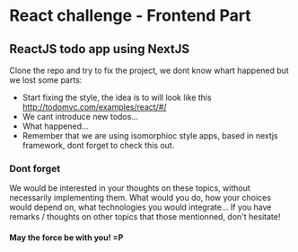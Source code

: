 # React challenge - Frontend Part

## ReactJS todo app using NextJS

Clone the repo and try to fix the project, we dont know whart happened but we lost some parts:

- Start fixing the style, the idea is to will look like this http://todomvc.com/examples/react/#/
- We cant introduce new todos...
- What happened...
- Remember that we are using isomorphioc style apps, based in nextjs framework, dont forget to check this out.

### Dont forget

We would be interested in your thoughts on these topics, without necessarily implementing them. What would you do, how your choices would depend on, what technologies you would integrate... If you have remarks / thoughts on other topics that those mentionned, don't hesitate!

#### May the force be with you! =P
